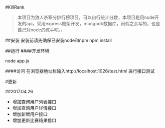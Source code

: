 #KillRank
> 本项目为狼人杀积分排行榜项目，可以自行统计分数，本项目是用node开发的api，采用express框架开发，mongodb数据库，闲假之余写的，也是自己对node的练手吧。。

##安装
安装前请先确保已安装node和npm
npm install 

##运行
####开发环境

node app.js

####访问
在浏览器地址栏输入http://localhost:1026/test.html 进行接口测试

#更新

##2017.04.26
* 增加查询用户列表接口
* 增加查询用户详情接口
* 增加新增用户接口
* 增加更新比赛结果接口




